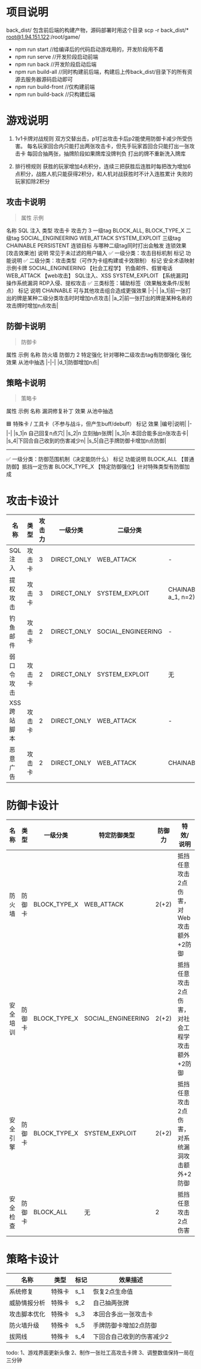 # 项目说明

back_dist/ 包含前后端的构建产物，源码部署时用这个目录
scp -r back_dist/* root@1.94.151.122:/root/game/
* npm run start              //给编译后的代码启动游戏用的，开发阶段用不着
* npm run serve              //开发阶段启动前端
* npm run back               //开发阶段启动后端
* npm run build-all          //同时构建前后端，构建后上传back_dist/目录下的所有资源去服务器源码启动即可
* npm run build-front        //仅构建前端
* npm run build-back         //只构建后端
 
 

# 游戏说明
1. 1v1卡牌对战规则
双方交替出击，p1打出攻击卡后p2能使用防御卡减少所受伤害。
每名玩家回合内只能打出两张攻击卡，但先手玩家首回合只能打出一张攻击卡
每回合抽两张，抽牌阶段如果牌库没牌判负
打出的牌不重新洗入牌库

2. 排行榜规则
获胜的玩家增加4点积分，连续三把获胜后连胜时每把改为增加6点积分，战胜人机只能获得2积分，和人机对战获胜时不计入连胜累计
失败的玩家扣除2积分

## 攻击卡说明

> 属性	示例

名称	SQL 注入
类型	攻击卡
攻击力 3
一级tag BLOCK_ALL, BLOCK_TYPE_X
二级tag SOCIAL_ENGINEERING WEB_ATTACK SYSTEM_EXPLOIT
三级tag CHAINABLE PERSISTENT
连锁目标  与哪种二级tag同时打出会触发
连锁效果  [攻击效果池]
说明	常见于未过滤的用户输入
✅ 一级分类：攻击目标机制
标记	功能说明
✅ 二级分类：攻击类型（可作为卡组构建或卡效限制）
标记	安全术语映射	示例卡牌
SOCIAL_ENGINEERING	【社会工程学】	钓鱼邮件、假冒电话
WEB_ATTACK	【web攻击】	SQL注入、XSS
SYSTEM_EXPLOIT	【系统漏洞】操作系统漏洞	RDP入侵、提权攻击
✅ 三类标签：辅助标签（效果触发条件/反制点）
标记	说明
CHAINABLE	可与其他攻击组合造成更强效果 
|-|-|
|a_1|前一张打出的牌是某种二级分类攻击时时增加n点攻击|
|a_2|前一张打出的牌是某种名称的攻击牌时增加n点攻击|

## 防御卡说明

> 防御卡

属性 示例
名称 防火墙
防御力 2
特定强化 针对哪种二级攻击tag有防御强化
强化效果 从池中抽选
|-|-|
|d_1|防御增加n点|

## 策略卡说明

> 策略卡

属性 示例
名称 漏洞修复补丁
效果 从池中抽选

🟦 特殊卡 / 工具卡（不参与战斗，但产生buff/debuff）
标记 效果
|编号|说明|
|-|-|
|s_1|n 自己回复n点穴|
|s_2|n 立刻抽n张牌|
|s_3|n 本回合能多出n张攻击卡|
|s_4|下回合自己收到的伤害减少n|
|s_5|自己手牌防御卡增加n点防御|

------------------------

✅ 一级分类：防御范围机制（决定能防什么）
标记	功能说明
BLOCK_ALL	【普通防御】抵挡一定伤害
BLOCK_TYPE_X	【特定防御强化】针对特殊类型有防御加成

# 攻击卡设计

| 名称 | 类型 | 攻击力 | 一级分类 | 二级分类 | 辅助标签 | 特效/说明 |
|--------------|--------|--------|--------------|--------------------|-------------|------------------------------------------------|
| SQL注入 | 攻击卡 | 3 | DIRECT_ONLY | WEB_ATTACK | - | 利用未过滤输入攻击数据库 |
| 提权攻击 | 攻击卡 | 3 | DIRECT_ONLY | SYSTEM_EXPLOIT | CHAINABLE(WEB_ATTACK, a_1, n=2) |非法提升权限操作机器|
| 钓鱼邮件 | 攻击卡 | 2 | DIRECT_ONLY | SOCIAL_ENGINEERING | - | 诱导泄露信息 |
| 弱口令攻击 | 攻击卡 | 2 | DIRECT_ONLY | SYSTEM_EXPLOIT | 无 | 暴力破解弱密码账户 |
| XSS跨站脚本 | 攻击卡 | 2 | DIRECT_ONLY | WEB_ATTACK | - |注入恶意脚本 |
| 恶意广告 | 攻击卡 | 2 | DIRECT_ONLY | WEB_ATTACK | CHAINABLE | 与SOCIAL_ENGINEERING组合时+3伤害，诱导点击下载木马 |

# 防御卡设计

| 名称 | 类型 | 一级分类 | 特定防御类型 | 防御力 | 特效/说明 |
|--------------|--------|--------------|----------------------|--------|---------------------------------------------------|
| 防火墙 | 防御卡 | BLOCK_TYPE_X | WEB_ATTACK | 2(+2) | 抵挡任意攻击2点伤害，对Web攻击额外+2防御 |
| 安全培训 | 防御卡 | BLOCK_TYPE_X | SOCIAL_ENGINEERING | 2(+2) | 抵挡任意攻击2点伤害，对社会工程学攻击额外+2防御 |
| 安全引擎 | 防御卡 | BLOCK_TYPE_X | SYSTEM_EXPLOIT | 2(+2) | 抵挡任意攻击2点伤害，对系统漏洞攻击额外+2防御 |
| 安全检查 | 防御卡 | BLOCK_ALL | 无 | 2 | 抵挡任意攻击2点伤害 | 

# 策略卡设计

| 名称 | 类型 | 标记 | 效果描述 |
|--------------|----------|--------------|--------------------------------------------------|
| 系统修复 | 特殊卡 | s_1 | 恢复2点生命值 |
| 威胁情报分析 | 特殊卡 | s_2 | 自己抽两张牌 |
| 攻击脚本优化 | 特殊卡 | s_3 | 本回合多出一张攻击卡 |
| 防火墙升级 | 特殊卡 | s_5 | 手牌防御卡增加2点防御 |
| 拔网线 | 特殊卡 | s_4 | 下回合自己收到的伤害减少2|

todo:
1、游戏界面更新头像
2、制作一张社工高攻击卡牌
3、调整数值保持一局在三分钟
